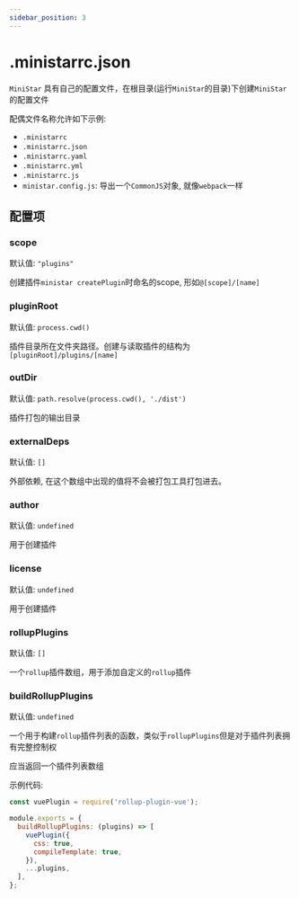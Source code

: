 ```yaml
---
sidebar_position: 3
---
```


# .ministarrc.json

`MiniStar` 具有自己的配置文件，在根目录(运行`MiniStar`的目录)下创建`MiniStar`的配置文件

配偶文件名称允许如下示例:
- `.ministarrc`
- `.ministarrc.json`
- `.ministarrc.yaml`
- `.ministarrc.yml`
- `.ministarrc.js`
- `ministar.config.js`: 导出一个`CommonJS`对象, 就像`webpack`一样

## 配置项

### scope

默认值: `"plugins"`

创建插件`ministar createPlugin`时命名的scope, 形如`@[scope]/[name]`

### pluginRoot

默认值: `process.cwd()`

插件目录所在文件夹路径。创建与读取插件的结构为`[pluginRoot]/plugins/[name]`

### outDir

默认值: `path.resolve(process.cwd(), './dist')`

插件打包的输出目录

### externalDeps

默认值: `[]`

外部依赖, 在这个数组中出现的值将不会被打包工具打包进去。

### author

默认值: `undefined`

用于创建插件

### license

默认值: `undefined`

用于创建插件

### rollupPlugins

默认值: `[]`

一个`rollup`插件数组，用于添加自定义的`rollup`插件

### buildRollupPlugins

默认值: `undefined`

一个用于构建`rollup`插件列表的函数，类似于`rollupPlugins`但是对于插件列表拥有完整控制权

应当返回一个插件列表数组

示例代码:
```js
const vuePlugin = require('rollup-plugin-vue');

module.exports = {
  buildRollupPlugins: (plugins) => [
    vuePlugin({
      css: true,
      compileTemplate: true,
    }),
    ...plugins,
  ],
};
```
